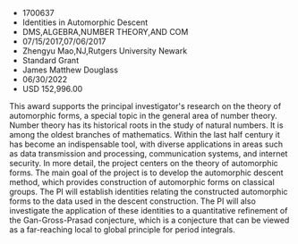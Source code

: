 
* 1700637
* Identities in Automorphic Descent
* DMS,ALGEBRA,NUMBER THEORY,AND COM
* 07/15/2017,07/06/2017
* Zhengyu Mao,NJ,Rutgers University Newark
* Standard Grant
* James Matthew Douglass
* 06/30/2022
* USD 152,996.00

This award supports the principal investigator's research on the theory of
automorphic forms, a special topic in the general area of number theory. Number
theory has its historical roots in the study of natural numbers. It is among the
oldest branches of mathematics. Within the last half century it has become an
indispensable tool, with diverse applications in areas such as data transmission
and processing, communication systems, and internet security. In more detail,
the project centers on the theory of automorphic forms. The main goal of the
project is to develop the automorphic descent method, which provides
construction of automorphic forms on classical groups. The PI will establish
identities relating the constructed automorphic forms to the data used in the
descent construction. The PI will also investigate the application of these
identities to a quantitative refinement of the Gan-Gross-Prasad conjecture,
which is a conjecture that can be viewed as a far-reaching local to global
principle for period integrals.
